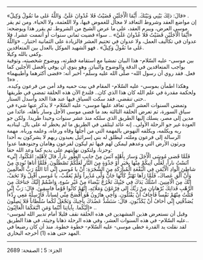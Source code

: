 ------------------------------------------------------------------------

«قالَ: ذلِكَ بَيْنِي وَبَيْنَكَ. أَيَّمَا الْأَجَلَيْنِ قَضَيْتُ فَلا عُدْوانَ عَلَيَّ. وَاللَّهُ عَلى ما نَقُولُ
وَكِيلٌ» .  
إن مواضع العقد وشروط التعاقد لا مجال للغموض فيها، ولا اللعثمة، ولا
الحياء. ومن ثم يقر موسى العرض، ويبرم العقد، على ما عرض الشيخ من الشروط.
ثم يقرر هذا ويوضحه: «أَيَّمَا الْأَجَلَيْنِ قَضَيْتُ فَلا عُدْوانَ عَلَيَّ» .. سواء قضيت ثماني
سنوات أو أتممت عشرا، فلا عدوان في تكاليف العمل، ولا عدوان في تحتيم العشر
فالزيادة على الثمانية اختيار.. «وَاللَّهُ عَلى ما نَقُولُ وَكِيلٌ» . فهو الشهيد
الموكل بالعدل بين المتعاقدين.  
وكفى بالله وكيلا.  
بين موسى- عليه السّلام- هذا البيان تمشيا مع استقامة فطرته، ووضوح شخصيته،
وتوفية بواجب المتعاقدين في الدقة والوضوح والبيان. وهو ينوي أن يوفي بأفضل
الأجلين كما فعل. فقد روي أن رسول الله- صلّى الله عليه وسلّم- أخبر أنه:
«قضى أكثرهما وأطيبهما» «1» .  
وهكذا اطمأن بموسى- عليه السّلام- المقام في بيت حميه وقد أمن من فرعون
وكيده. ولحكمة مقدرة في علم الله كان هذا الذي كان.. فلندع الآن هذه الحلقة
تمضي في طريقها حتى تنقضي. فقد سكت السياق فيها عند هذا الحد وأسدل
الستار..  
وتمضي السنوات العشر التي تعاقد عليها موسى- عليه السّلام- لا يذكر عنها شيء
في سياق السورة، ثم تعرض الحلقة الثالثة بعد ما قضى موسى الأجل وسار بأهله،
عائدا من مدين إلى مصر، يسلك إليها الطريق الذي سلكه منذ عشر سنوات وحيدا
طريدا. ولكن جو العودة غير جو الرحلة الأولى.. إنه عائد ليتلقى في الطريق
ما لم يخطر له على بال. ليناديه ربه ويكلمه، ويكلفه النهوض بالمهمة التي من
أجلها وقاه ورعاه، وعلمه ورباه. مهمة الرسالة إلى فرعون وملئه، ليطلق له
بني إسرائيل يعبدون ربهم لا يشركون به أحدا ويرثون الأرض التي وعدهم ليمكن
لهم فيها ثم ليكون لفرعون وهامان وجنودهما عدوا وحزنا، ولتكون نهايتهم على
يديه كما وعد الله حقا:  
«فَلَمَّا قَضى مُوسَى الْأَجَلَ وَسارَ بِأَهْلِهِ آنَسَ مِنْ جانِبِ الطُّورِ ناراً، قالَ لِأَهْلِهِ:
امْكُثُوا، إِنِّي آنَسْتُ ناراً، لَعَلِّي آتِيكُمْ مِنْها بِخَبَرٍ أَوْ جَذْوَةٍ مِنَ النَّارِ لَعَلَّكُمْ
تَصْطَلُونَ. فَلَمَّا أَتاها نُودِيَ مِنْ شاطِئِ الْوادِ الْأَيْمَنِ فِي الْبُقْعَةِ الْمُبارَكَةِ مِنَ
الشَّجَرَةِ: أَنْ يا مُوسى إِنِّي أَنَا اللَّهُ رَبُّ الْعالَمِينَ وَأَنْ أَلْقِ عَصاكَ، فَلَمَّا رَآها تَهْتَزُّ
كَأَنَّها جَانٌّ وَلَّى مُدْبِراً وَلَمْ يُعَقِّبْ، يا مُوسى أَقْبِلْ وَلا تَخَفْ، إِنَّكَ مِنَ الْآمِنِينَ. اسْلُكْ
يَدَكَ فِي جَيْبِكَ تَخْرُجْ بَيْضاءَ مِنْ غَيْرِ سُوءٍ، وَاضْمُمْ إِلَيْكَ جَناحَكَ مِنَ الرَّهْبِ فَذانِكَ
بُرْهانانِ مِنْ رَبِّكَ إِلى فِرْعَوْنَ وَمَلَائِهِ، إِنَّهُمْ كانُوا قَوْماً فاسِقِينَ. قالَ: رَبِّ إِنِّي
قَتَلْتُ مِنْهُمْ نَفْساً فَأَخافُ أَنْ يَقْتُلُونِ. وَأَخِي هارُونُ هُوَ أَفْصَحُ مِنِّي لِساناً، فَأَرْسِلْهُ مَعِي
رِدْءاً يُصَدِّقُنِي إِنِّي أَخافُ أَنْ يُكَذِّبُونِ. قالَ: سَنَشُدُّ عَضُدَكَ بِأَخِيكَ وَنَجْعَلُ لَكُما سُلْطاناً
فَلا يَصِلُونَ إِلَيْكُما. بِآياتِنا أَنْتُما وَمَنِ اتَّبَعَكُمَا الْغالِبُونَ» ..  
وقبل أن نستعرض هذين المشهدين في هذه الحلقة نقف قليلا أمام تدبير الله
لموسى- عليه السّلام- في هذه السنوات العشر، وفي هذه الرحلة ذهابا وجيئة، في
هذا الطريق..  
لقد نقلت يد القدرة خطى موسى- عليه السّلام- خطوة خطوة. منذ أن كان رضيعا في
المهد حتى هذه (1) أخرجه البخاري.

------------------------------------------------------------------------

الجزء: 5 ¦ الصفحة: 2689
